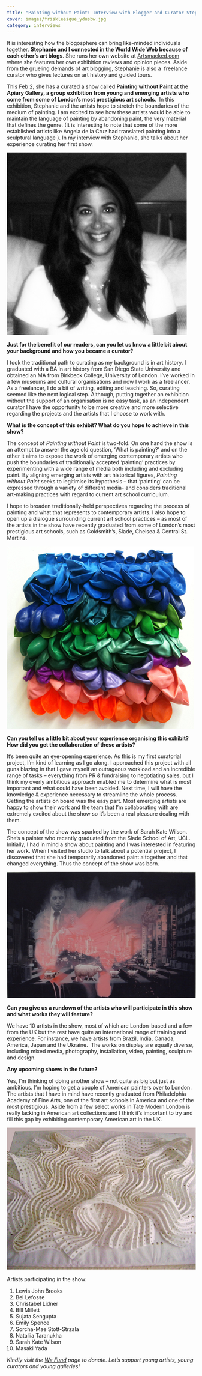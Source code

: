 ```yaml
---
title: "Painting without Paint: Interview with Blogger and Curator Stephanie Cotela Tanner"
cover: images/friskleesque_ydusbw.jpg
category: interviews
---
```


It is interesting how the blogosphere can bring like-minded individuals together. **Stephanie and I connected in the World Wide Web because of each other’s art blogs**. She runs her own website at [Artsmacked.com](http://artsmacked.com/exhibitions/) where she features her own exhibition reviews and opinion pieces. Aside from the grueling demands of art blogging, Stephanie is also a  freelance curator who gives lectures on art history and guided tours.

This Feb 2, she has a curated a show called **Painting without Paint** at the **Apiary Gallery, a group exhibition from young and emerging artists who come from some of London’s most prestigious art schools**.  In this exhibition, Stephanie and the artists hope to stretch the boundaries of the medium of painting. I am excited to see how these artists would be able to maintain the language of painting by abandoning paint, the very material that defines the genre. (It is interesting to note that some of the more established artists like Angela de la Cruz had translated painting into a sculptural language ). In my interview with Stephanie, she talks about her experience curating her first show.

![](./images/Stephanie_qhmm4b.jpg "Stephanie Cotela Tanner")

**Just for the benefit of our readers, can you let us know a little bit about your background and how you became a curator?**

I took the traditional path to curating as my background is in art history. I graduated with a BA in art history from San Diego State University and obtained an MA from Birkbeck College, University of London. I’ve worked in a few museums and cultural organisations and now I work as a freelancer. As a freelancer, I do a bit of writing, editing and teaching. So, curating seemed like the next logical step. Although, putting together an exhibition without the support of an organisation is no easy task, as an independent curator I have the opportunity to be more creative and more selective regarding the projects and the artists that I choose to work with.  

**What is the concept of this exhibit? What do you hope to achieve in this show?**

The concept of *Painting without Paint* is two-fold. On one hand the show is an attempt to answer the age old question, ‘What is painting?’ and on the other it aims to expose the work of emerging contemporary artists who push the boundaries of traditionally accepted ‘painting’ practices by experimenting with a wide range of media both including and excluding paint. By aligning emerging artists with art historical figures, *Painting without Paint* seeks to legitimise its hypothesis – that ‘painting’ can be expressed through a variety of different media- and considers traditional art-making practices with regard to current art school curriculum.

I hope to broaden traditionally-held perspectives regarding the process of painting and what that represents to contemporary artists. I also hope to open up a dialogue surrounding current art school practices – as most of the artists in the show have recently graduated from some of London’s most prestigious art schools, such as Goldsmith’s, Slade, Chelsea & Central St. Martins.

![](./images/friskleesque_ydusbw.jpg "Sarah Kate Wilson, Friskleesque, 2011")

**Can you tell us a little bit about your experience organising this exhibit? How did you get the collaboration of these artists?**

It’s been quite an eye-opening experience. As this is my first curatorial project, I’m kind of learning as I go along. I approached this project with all guns blazing in that I gave myself an outrageous workload and an incredible range of tasks – everything from PR & fundraising to negotiating sales, but I think my overly ambitious approach enabled me to determine what is most important and what could have been avoided. Next time, I will have the knowledge & experience necessary to streamline the whole process. Getting the artists on board was the easy part. Most emerging artists are happy to show their work and the team that I’m collaborating with are extremely excited about the show so it’s been a real pleasure dealing with them.

The concept of the show was sparked by the work of Sarah Kate Wilson. She’s a painter who recently graduated from the Slade School of Art, UCL. Initially, I had in mind a show about painting and I was interested in featuring her work. When I visited her studio to talk about a potential project, I discovered that she had temporarily abandoned paint altogether and that changed everything. Thus the concept of the show was born.

![](./images/The-Past-Shimmers-in-its-Decomposition1_f7b4pl.jpg "Masaki Yada, The Past Shimmers in its Decomposition, 2011")

**Can you give us a rundown of the artists who will participate in this show and what works they will feature?**

We have 10 artists in the show, most of which are London-based and a few from the UK but the rest have quite an international range of training and experience. For instance, we have artists from Brazil, India, Canada, America, Japan and the Ukraine.  The works on display are equally diverse, including mixed media, photography, installation, video, painting, sculpture and design.

**Any upcoming shows in the future?**

Yes, I’m thinking of doing another show – not quite as big but just as ambitious. I’m hoping to get a couple of American painters over to London. The artists that I have in mind have recently graduated from Philadelphia Academy of Fine Arts, one of the first art schools in America and one of the most prestigious. Aside from a few select works in Tate Modern London is really lacking in American art collections and I think it’s important to try and fill this gap by exhibiting contemporary American art in the UK.

![](./images/Wall-Art-close-up1_xkaran.jpg "Sujata Sengupta, Rhuthmos, January 2012")

Artists participating in the show:

1. Lewis John Brooks
2. Bel Lefosse
3. Christabel Lidner
4. Bill Millett
5. Sujata Sengupta
6. Emily Spence
7. Sorcha-Mae Stott-Strzala
8. Nataliia Taranukha
9. Sarah Kate Wilson
10. Masaki Yada

*Kindly visit the [We Fund](http://www.wefund.com/project/painting-without-paint) page to donate. Let’s support young artists, young curators and young galleries!*
